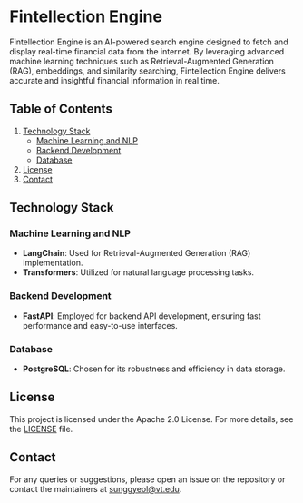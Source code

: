 # Fintellection Engine

Fintellection Engine is an AI-powered search engine designed to fetch and display real-time financial data from the internet. By leveraging advanced machine learning techniques such as Retrieval-Augmented Generation (RAG), embeddings, and similarity searching, Fintellection Engine delivers accurate and insightful financial information in real time.

## Table of Contents
1. [Technology Stack](#technology-stack)
    - [Machine Learning and NLP](#machine-learning-and-nlp)
    - [Backend Development](#backend-development)
    - [Database](#database)
2. [License](#license)
3. [Contact](#contact)

## Technology Stack

### Machine Learning and NLP
- **LangChain**: Used for Retrieval-Augmented Generation (RAG) implementation.
- **Transformers**: Utilized for natural language processing tasks.

### Backend Development
- **FastAPI**: Employed for backend API development, ensuring fast performance and easy-to-use interfaces.

### Database
- **PostgreSQL**: Chosen for its robustness and efficiency in data storage.

## License

This project is licensed under the Apache 2.0 License. For more details, see the [LICENSE](LICENSE) file.

## Contact

For any queries or suggestions, please open an issue on the repository or contact the maintainers at [sunggyeol@vt.edu](mailto:sunggyeol@vt.edu).
